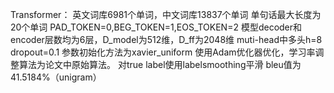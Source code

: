 Transformer：
英文词库6981个单词，中文词库13837个单词
单句话最大长度为20个单词
PAD_TOKEN=0,BEG_TOKEN=1,EOS_TOKEN=2
模型decoder和encoder层数均为6层，D_model为512维，D_ff为2048维
muti-head中多头h=8 dropout=0.1
参数初始化方法为xavier_uniform
使用Adam优化器优化，学习率调整算法为论文中原始算法。
对true label使用labelsmoothing平滑
bleu值为41.5184%（unigram）
